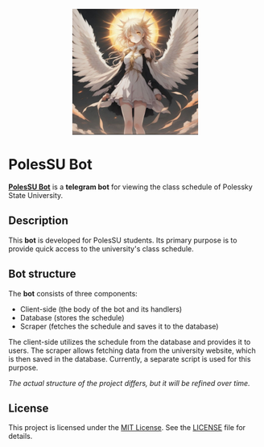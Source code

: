 <p align="center">
  <img src="bot_picture.jpg" alt="PolesSU Bot Icon" width="250" height="250">
</p>

# PolesSU Bot

**[PolesSU Bot](https://t.me/polessu_schedule_bot)** is a **telegram bot** for viewing the class schedule of Polessky State University.

## Description

This **bot** is developed for PolesSU students. Its primary purpose is to provide quick access to the university's class schedule.

## Bot structure

The **bot** consists of three components:
- Client-side (the body of the bot and its handlers)
- Database (stores the schedule)
- Scraper (fetches the schedule and saves it to the database)

The client-side utilizes the schedule from the database and provides it to users.
The scraper allows fetching data from the university website, which is then saved in the database.
Currently, a separate script is used for this purpose.

*The actual structure of the project differs, but it will be refined over time.*

## License

This project is licensed under the [MIT License](LICENSE). See the [LICENSE](LICENSE) file for details.
